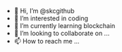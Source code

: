 - 👋 Hi, I’m @skcgithub
- 👀 I’m interested in coding
- 🌱 I’m currently learning blockchain
- 💞️ I’m looking to collaborate on ...
- 📫 How to reach me ...

<!---
skcgithub/skcgithub is a ✨ special ✨ repository because its `README.md` (this file) appears on your GitHub profile.
You can click the Preview link to take a look at your changes.
--->
